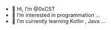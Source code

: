 - 👋 Hi, I’m @0xCST
- 👀 I’m interested in programmation ...
- 🌱 I’m currently learning Kotlin , Java ...

